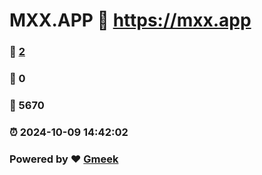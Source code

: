 # MXX.APP :link: https://mxx.app 
### :page_facing_up: [2](https://mxx.app/tag.html) 
### :speech_balloon: 0 
### :hibiscus: 5670 
### :alarm_clock: 2024-10-09 14:42:02 
### Powered by :heart: [Gmeek](https://github.com/Meekdai/Gmeek)
